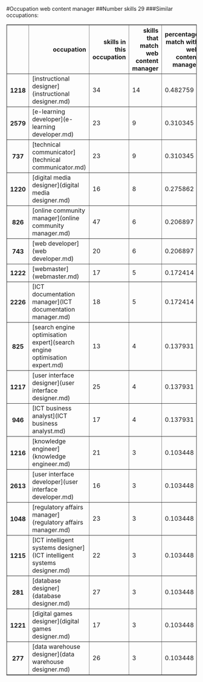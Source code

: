 #Occupation web content manager
##Number skills 29
###Similar occupations:
<table border="1" class="dataframe">
  <thead>
    <tr style="text-align: right;">
      <th></th>
      <th>occupation</th>
      <th>skills in this occupation</th>
      <th>skills that match web content manager</th>
      <th>percentage match with web content manager</th>
      <th>skills not in web content manager</th>
    </tr>
  </thead>
  <tbody>
    <tr>
      <th>1218</th>
      <td>[instructional designer](instructional designer.md)</td>
      <td>34</td>
      <td>14</td>
      <td>0.482759</td>
      <td>20</td>
    </tr>
    <tr>
      <th>2579</th>
      <td>[e-learning developer](e-learning developer.md)</td>
      <td>23</td>
      <td>9</td>
      <td>0.310345</td>
      <td>14</td>
    </tr>
    <tr>
      <th>737</th>
      <td>[technical communicator](technical communicator.md)</td>
      <td>23</td>
      <td>9</td>
      <td>0.310345</td>
      <td>14</td>
    </tr>
    <tr>
      <th>1220</th>
      <td>[digital media designer](digital media designer.md)</td>
      <td>16</td>
      <td>8</td>
      <td>0.275862</td>
      <td>8</td>
    </tr>
    <tr>
      <th>826</th>
      <td>[online community manager](online community manager.md)</td>
      <td>47</td>
      <td>6</td>
      <td>0.206897</td>
      <td>41</td>
    </tr>
    <tr>
      <th>743</th>
      <td>[web developer](web developer.md)</td>
      <td>20</td>
      <td>6</td>
      <td>0.206897</td>
      <td>14</td>
    </tr>
    <tr>
      <th>1222</th>
      <td>[webmaster](webmaster.md)</td>
      <td>17</td>
      <td>5</td>
      <td>0.172414</td>
      <td>12</td>
    </tr>
    <tr>
      <th>2226</th>
      <td>[ICT documentation manager](ICT documentation manager.md)</td>
      <td>18</td>
      <td>5</td>
      <td>0.172414</td>
      <td>13</td>
    </tr>
    <tr>
      <th>825</th>
      <td>[search engine optimisation expert](search engine optimisation expert.md)</td>
      <td>13</td>
      <td>4</td>
      <td>0.137931</td>
      <td>9</td>
    </tr>
    <tr>
      <th>1217</th>
      <td>[user interface designer](user interface designer.md)</td>
      <td>25</td>
      <td>4</td>
      <td>0.137931</td>
      <td>21</td>
    </tr>
    <tr>
      <th>946</th>
      <td>[ICT business analyst](ICT business analyst.md)</td>
      <td>17</td>
      <td>4</td>
      <td>0.137931</td>
      <td>13</td>
    </tr>
    <tr>
      <th>1216</th>
      <td>[knowledge engineer](knowledge engineer.md)</td>
      <td>21</td>
      <td>3</td>
      <td>0.103448</td>
      <td>18</td>
    </tr>
    <tr>
      <th>2613</th>
      <td>[user interface developer](user interface developer.md)</td>
      <td>16</td>
      <td>3</td>
      <td>0.103448</td>
      <td>13</td>
    </tr>
    <tr>
      <th>1048</th>
      <td>[regulatory affairs manager](regulatory affairs manager.md)</td>
      <td>23</td>
      <td>3</td>
      <td>0.103448</td>
      <td>20</td>
    </tr>
    <tr>
      <th>1215</th>
      <td>[ICT intelligent systems designer](ICT intelligent systems designer.md)</td>
      <td>22</td>
      <td>3</td>
      <td>0.103448</td>
      <td>19</td>
    </tr>
    <tr>
      <th>281</th>
      <td>[database designer](database designer.md)</td>
      <td>27</td>
      <td>3</td>
      <td>0.103448</td>
      <td>24</td>
    </tr>
    <tr>
      <th>1221</th>
      <td>[digital games designer](digital games designer.md)</td>
      <td>17</td>
      <td>3</td>
      <td>0.103448</td>
      <td>14</td>
    </tr>
    <tr>
      <th>277</th>
      <td>[data warehouse designer](data warehouse designer.md)</td>
      <td>26</td>
      <td>3</td>
      <td>0.103448</td>
      <td>23</td>
    </tr>
  </tbody>
</table>
